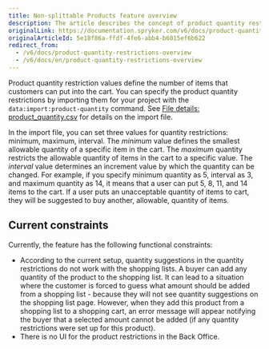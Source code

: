 ```yaml
---
title: Non-splittable Products feature overview
description: The article describes the concept of product quantity restrictions-  its types and how they can be imported
originalLink: https://documentation.spryker.com/v6/docs/product-quantity-restrictions-overview
originalArticleId: 5e18f86a-ffdf-4fe6-abb4-b6015ef6b622
redirect_from:
  - /v6/docs/product-quantity-restrictions-overview
  - /v6/docs/en/product-quantity-restrictions-overview
---
```


Product quantity restriction values define the number of items that customers can put into the cart. You can specify the product quantity restrictions by importing them for your project with the `data:import:product-quantity` command. See [File details: product_quantity.csv](/docs/scos/dev/developer-guides/202009.0/development-guide/data-import/data-import-categories/merchandising-setup/product-merchandising/file-details-product-quantity.csv.html) for details on the import file. 

In the import file, you can set three values for quantity restrictions: minimum, maximum, interval. 
The *minimum* value defines the smallest allowable quantity of a specific item in the cart. The *maximum* quantity restricts the allowable quantity of items in the cart to a specific value. The *interval* value determines an increment value by which the quantity can be changed. For example, if you specify minimum quantity as 5, interval as 3, and maximum quantity as 14, it means that a user can put 5, 8, 11, and 14 items to the cart. If a user puts an unacceptable quantity of items to cart, they will be suggested to buy another, allowable, quantity of items.

## Current constraints
Currently, the feature has the following functional constraints:
* According to the current setup, quantity suggestions in the quantity restrictions do not work with the shopping lists. A buyer can add any quantity of the product to the shopping list. It can lead to a situation where the customer is forced to guess what amount should be added from a shopping list - because they will not see quantity suggestions on the shopping list page. However, when they add this product from a shopping list to a shopping cart, an error message will appear notifying the buyer that a selected amount cannot be added (if any quantity restrictions were set up for this product).
* There is no UI for the product restrictions in the Back Office.



